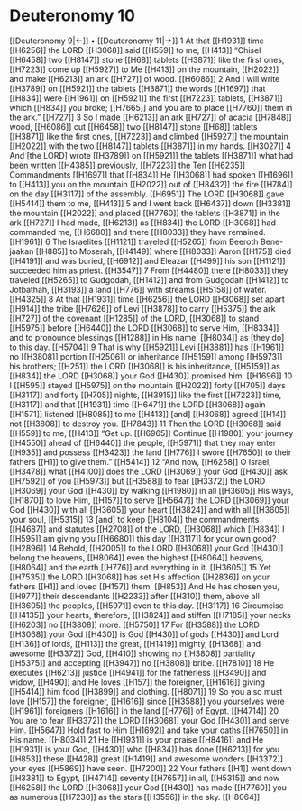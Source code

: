 # Deuteronomy 10
[[Deuteronomy 9|←]] • [[Deuteronomy 11|→]]
1 At that [[H1931]] time [[H6256]] the LORD [[H3068]] said [[H559]] to me, [[H413]] “Chisel [[H6458]] two [[H8147]] stone [[H68]] tablets [[H3871]] like the first ones, [[H7223]] come up [[H5927]] to Me [[H413]] on the mountain, [[H2022]] and make [[H6213]] an ark [[H727]] of wood. [[H6086]] 
2 And I will write [[H3789]] on [[H5921]] the tablets [[H3871]] the words [[H1697]] that [[H834]] were [[H1961]] on [[H5921]] the first [[H7223]] tablets, [[H3871]] which [[H834]] you broke; [[H7665]] and you are to place [[H7760]] them in the ark.” [[H727]] 
3 So I made [[H6213]] an ark [[H727]] of acacia [[H7848]] wood, [[H6086]] cut [[H6458]] two [[H8147]] stone [[H68]] tablets [[H3871]] like the first ones, [[H7223]] and climbed [[H5927]] the mountain [[H2022]] with the two [[H8147]] tablets [[H3871]] in my hands. [[H3027]] 
4 And [the LORD] wrote [[H3789]] on [[H5921]] the tablets [[H3871]] what had been written [[H4385]] previously, [[H7223]] the Ten [[H6235]] Commandments [[H1697]] that [[H834]] He [[H3068]] had spoken [[H1696]] to [[H413]] you on the mountain [[H2022]] out of [[H8432]] the fire [[H784]] on the day [[H3117]] of the assembly. [[H6951]] The LORD [[H3068]] gave [[H5414]] them to me, [[H413]] 
5 and I went back [[H6437]] down [[H3381]] the mountain [[H2022]] and placed [[H7760]] the tablets [[H3871]] in the ark [[H727]] I had made, [[H6213]] as [[H834]] the LORD [[H3068]] had commanded me, [[H6680]] and there [[H8033]] they have remained. [[H1961]] 
6 The Israelites [[H1121]] traveled [[H5265]] from  Beeroth Bene-jaakan [[H885]] to Moserah, [[H4149]] where [[H8033]] Aaron [[H175]] died [[H4191]] and was buried, [[H6912]] and Eleazar [[H499]] his son [[H1121]] succeeded him as priest. [[H3547]] 
7 From [[H4480]] there [[H8033]] they traveled [[H5265]] to Gudgodah, [[H1412]] and from Gudgodah [[H1412]] to Jotbathah, [[H3193]] a land [[H776]] with streams [[H5158]] of water. [[H4325]] 
8 At that [[H1931]] time [[H6256]] the LORD [[H3068]] set apart [[H914]] the tribe [[H7626]] of Levi [[H3878]] to carry [[H5375]] the ark [[H727]] of the covenant [[H1285]] of the LORD, [[H3068]] to stand [[H5975]] before [[H6440]] the LORD [[H3068]] to serve Him, [[H8334]] and to pronounce blessings [[H1288]] in His name, [[H8034]] as [they do] to this day. [[H5704]] 
9 That is why [[H5921]] Levi [[H3881]] has [[H1961]] no [[H3808]] portion [[H2506]] or inheritance [[H5159]] among [[H5973]] his brothers; [[H251]] the LORD [[H3068]] is his inheritance, [[H5159]] as [[H834]] the LORD [[H3068]] your God [[H430]] promised him. [[H1696]] 
10 I [[H595]] stayed [[H5975]] on the mountain [[H2022]] forty [[H705]] days [[H3117]] and forty [[H705]] nights, [[H3915]] like the first [[H7223]] time, [[H3117]] and that [[H1931]] time [[H6471]] the LORD [[H3068]] again [[H1571]] listened [[H8085]] to me [[H413]] [and] [[H3068]] agreed [[H14]] not [[H3808]] to destroy you. [[H7843]] 
11 Then the LORD [[H3068]] said [[H559]] to me, [[H413]] “Get up. [[H6965]] Continue [[H1980]] your journey [[H4550]] ahead of [[H6440]] the people, [[H5971]] that they may enter [[H935]] and possess [[H3423]] the land [[H776]] I swore [[H7650]] to  their fathers [[H1]] to give them.” [[H5414]] 
12 “And now, [[H6258]] O Israel, [[H3478]] what [[H4100]] does the LORD [[H3069]] your God [[H430]] ask [[H7592]] of you [[H5973]] but [[H3588]] to fear [[H3372]] the LORD [[H3069]] your God [[H430]] by walking [[H1980]] in all [[H3605]] His ways, [[H1870]] to love Him, [[H157]] to serve [[H5647]] the LORD [[H3069]] your God [[H430]] with all [[H3605]] your heart [[H3824]] and with all [[H3605]] your soul, [[H5315]] 
13 [and] to keep [[H8104]] the commandments [[H4687]] and statutes [[H2708]] of the LORD, [[H3068]] which [[H834]] I [[H595]] am giving you [[H6680]] this day [[H3117]] for your own good? [[H2896]] 
14 Behold, [[H2005]] to the LORD [[H3068]] your God [[H430]] belong the heavens, [[H8064]] even the highest [[H8064]] heavens, [[H8064]] and the earth [[H776]] and everything in it. [[H3605]] 
15 Yet [[H7535]] the LORD [[H3068]] has set His affection [[H2836]] on your fathers [[H1]] and loved [[H157]] them. [[H853]] And He has chosen you, [[H977]] their descendants [[H2233]] after [[H310]] them,  above all [[H3605]] the peoples, [[H5971]] even to this day. [[H3117]] 
16 Circumcise [[H4135]] your hearts, therefore, [[H3824]] and stiffen [[H7185]] your necks [[H6203]] no [[H3808]] more. [[H5750]] 
17 For [[H3588]] the LORD [[H3068]] your God [[H430]] is God [[H430]] of gods [[H430]] and Lord [[H136]] of lords, [[H113]] the great, [[H1419]] mighty, [[H1368]] and awesome [[H3372]] God, [[H410]] showing no [[H3808]] partiality [[H5375]] and accepting [[H3947]] no [[H3808]] bribe. [[H7810]] 
18 He executes [[H6213]] justice [[H4941]] for the fatherless [[H3490]] and widow, [[H490]] and He loves [[H157]] the foreigner, [[H1616]] giving [[H5414]] him  food [[H3899]] and clothing. [[H8071]] 
19 So you also must love [[H157]] the foreigner, [[H1616]] since [[H3588]] you yourselves were [[H1961]] foreigners [[H1616]] in the land [[H776]] of Egypt. [[H4714]] 
20 You are to fear [[H3372]] the LORD [[H3068]] your God [[H430]] and serve Him. [[H5647]] Hold fast to Him [[H1692]] and take your oaths [[H7650]] in His name. [[H8034]] 
21 He [[H1931]] is your praise [[H8416]] and He [[H1931]] is your God, [[H430]] who [[H834]] has done [[H6213]] for you [[H853]] these [[H428]] great [[H1419]] and awesome wonders [[H3372]] your eyes [[H5869]] have seen. [[H7200]] 
22 Your fathers [[H1]] went down [[H3381]] to Egypt, [[H4714]] seventy [[H7657]] in all, [[H5315]] and now [[H6258]] the LORD [[H3068]] your God [[H430]] has made [[H7760]] you as numerous [[H7230]] as the stars [[H3556]] in the sky. [[H8064]] 
